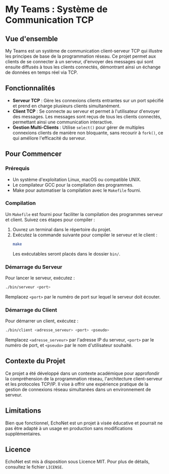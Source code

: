 # My Teams : Système de Communication TCP

## Vue d'ensemble
My Teams est un système de communication client-serveur TCP qui illustre les principes de base de la programmation réseau. Ce projet permet aux clients de se connecter à un serveur, d'envoyer des messages qui sont ensuite diffusés à tous les clients connectés, démontrant ainsi un échange de données en temps réel via TCP.

## Fonctionnalités
- **Serveur TCP** : Gère les connexions clients entrantes sur un port spécifié et prend en charge plusieurs clients simultanément.
- **Client TCP** : Se connecte au serveur et permet à l'utilisateur d'envoyer des messages. Les messages sont reçus de tous les clients connectés, permettant ainsi une communication interactive.
- **Gestion Multi-Clients** : Utilise `select()` pour gérer de multiples connexions clients de manière non bloquante, sans recourir à `fork()`, ce qui améliore l'efficacité du serveur.

## Pour Commencer

### Prérequis
- Un système d'exploitation Linux, macOS ou compatible UNIX.
- Le compilateur GCC pour la compilation des programmes.
- Make pour automatiser la compilation avec le `Makefile` fourni.

### Compilation
Un `Makefile` est fourni pour faciliter la compilation des programmes serveur et client. Suivez ces étapes pour compiler :

1. Ouvrez un terminal dans le répertoire du projet.
2. Exécutez la commande suivante pour compiler le serveur et le client :
   ```bash
   make
   ```
   Les exécutables seront placés dans le dossier `bin/`.

### Démarrage du Serveur
Pour lancer le serveur, exécutez :
```bash
./bin/serveur <port>
```
Remplacez `<port>` par le numéro de port sur lequel le serveur doit écouter.

### Démarrage du Client
Pour démarrer un client, exécutez :
```bash
./bin/client <adresse_serveur> <port> <pseudo>
```
Remplacez `<adresse_serveur>` par l'adresse IP du serveur, `<port>` par le numéro de port, et `<pseudo>` par le nom d'utilisateur souhaité.

## Contexte du Projet
Ce projet a été développé dans un contexte académique pour approfondir la compréhension de la programmation réseau, l'architecture client-serveur et les protocoles TCP/IP. Il vise à offrir une expérience pratique de la gestion de connexions réseau simultanées dans un environnement de serveur.

## Limitations
Bien que fonctionnel, EchoNet est un projet à visée éducative et pourrait ne pas être adapté à un usage en production sans modifications supplémentaires.

## Licence
EchoNet est mis à disposition sous Licence MIT. Pour plus de détails, consultez le fichier `LICENSE`.
